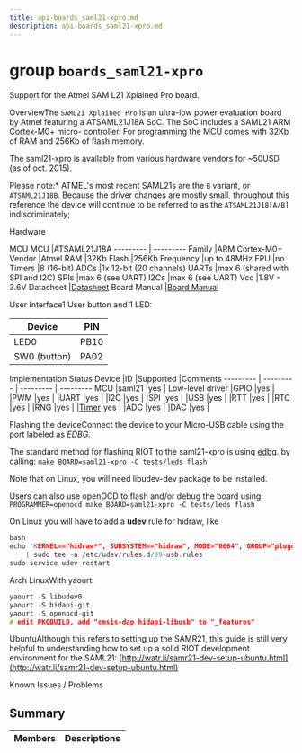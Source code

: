 ```yaml
---
title: api-boards_saml21-xpro.md
description: api-boards_saml21-xpro.md
---
```

# group `boards_saml21-xpro` 

Support for the Atmel SAM L21 Xplained Pro board.

OverviewThe `SAML21 Xplained Pro` is an ultra-low power evaluation board by Atmel featuring a ATSAML21J18A SoC. The SoC includes a SAML21 ARM Cortex-M0+ micro- controller. For programming the MCU comes with 32Kb of RAM and 256Kb of flash memory.

The saml21-xpro is available from various hardware vendors for ~50USD (as of oct. 2015).

Please note:* ATMEL's most recent SAML21s are the `B` variant, or `ATSAML21J18B`. Because the driver changes are mostly small, throughout this reference the device will continue to be referred to as the `ATSAML21J18[A/B]` indiscriminately;

Hardware

MCU
MCU   |ATSAML21J18A
--------- | ---------
Family   |ARM Cortex-M0+
Vendor   |Atmel
RAM   |32Kb
Flash   |256Kb
Frequency   |up to 48MHz
FPU   |no
Timers   |8 (16-bit)
ADCs   |1x 12-bit (20 channels)
UARTs   |max 6 (shared with SPI and I2C)
SPIs   |max 6 (see UART)
I2Cs   |max 6 (see UART)
Vcc   |1.8V - 3.6V
Datasheet   |[Datasheet](http://www.atmel.com/Images/Atmel-42385-SAM-L21-Datasheet.pdf)
Board Manual   |[Board Manual](http://www.atmel.com/Images/Atmel-42405-SAML21-Xplained-Pro_User-Guide.pdf)

User Interface1 User button and 1 LED:

Device   |PIN
--------- | ---------
LED0   |PB10
SW0 (button)   |PA02

Implementation Status
Device   |ID   |Supported   |Comments
--------- | --------- | --------- | ---------
MCU   |saml21   |yes   |
Low-level driver   |GPIO   |yes   |
|PWM   |yes   |
|UART   |yes   |
|I2C   |yes   |
|SPI   |yes   |
|USB   |yes   |
|RTT   |yes   |
|RTC   |yes   |
|RNG   |yes   |
|[Timer](./doc/starlight-docs/src/content/docs/apidoc/api-pkg_paho_mqtt.md#structTimer)|yes   |
|ADC   |yes   |
|DAC   |yes   |

Flashing the deviceConnect the device to your Micro-USB cable using the port labeled as *EDBG*.

The standard method for flashing RIOT to the saml21-xpro is using [edbg](https://github.com/ataradov/edbg). by calling: `make BOARD=saml21-xpro -C tests/leds flash`

Note that on Linux, you will need libudev-dev package to be installed.

Users can also use openOCD to flash and/or debug the board using: `PROGRAMMER=openocd make BOARD=saml21-xpro -C tests/leds flash`

On Linux you will have to add a **udev** rule for hidraw, like 
```cpp
bash
echo 'KERNEL=="hidraw*", SUBSYSTEM=="hidraw", MODE="0664", GROUP="plugdev"' \
    | sudo tee -a /etc/udev/rules.d/99-usb.rules
sudo service udev restart
```

Arch LinuxWith yaourt: 
```cpp
yaourt -S libudev0
yaourt -S hidapi-git
yaourt -S openocd-git
# edit PKGBUILD, add "cmsis-dap hidapi-libusb" to "_features"
```

UbuntuAlthough this refers to setting up the SAMR21, this guide is still very helpful to understanding how to set up a solid RIOT development environment for the SAML21: [http://watr.li/samr21-dev-setup-ubuntu.html](http://watr.li/samr21-dev-setup-ubuntu.html)

Known Issues / Problems

## Summary

 Members                        | Descriptions                                
--------------------------------|---------------------------------------------


